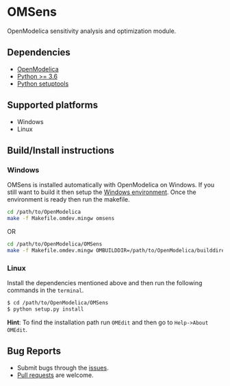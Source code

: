 # OMSens

OpenModelica sensitivity analysis and optimization module.

## Dependencies

- [OpenModelica](https://openmodelica.org)
- [Python >= 3.6](https://www.python.org/)
- [Python setuptools](https://pypi.org/project/setuptools/)

## Supported platforms

- Windows
- Linux

## Build/Install instructions

### Windows

OMSens is installed automatically with OpenModelica on Windows.
If you still want to build it then setup the [Windows environment](https://github.com/OpenModelica/OpenModelica/blob/master/OMCompiler/README-OMDev-MINGW.md).
Once the environment is ready then run the makefile.

```bash
cd /path/to/OpenModelica
make -f Makefile.omdev.mingw omsens
```

OR

```bash
cd /path/to/OpenModelica/OMSens
make -f Makefile.omdev.mingw OMBUILDDIR=/path/to/OpenModelica/builddirectory
```

### Linux

Install the dependencies mentioned above and then run the following commands in the `terminal`.

```bash
$ cd /path/to/OpenModelica/OMSens
$ python setup.py install
```

**Hint**: To find the installation path run `OMEdit` and then go to `Help->About OMEdit`.

## Bug Reports

- Submit bugs through the [issues](issues).
- [Pull requests](pulls) are welcome.
